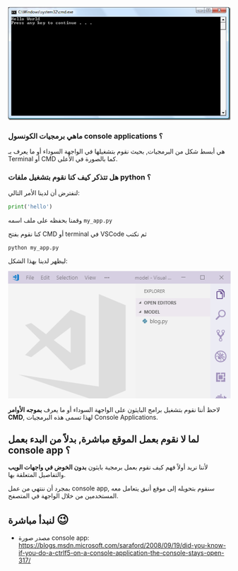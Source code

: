 ![console-app](./assets/console_app.png)

### ماهي برمجيات الكونسول console applications ؟

هي أبسط شكل من البرمجيات, بحيث نقوم بتشغيلها في الواجهة السوداء أو ما يعرف بـ Terminal أو CMD كما بالصورة في الأعلى.

### هل تتذكر كيف كنا نقوم بتشغيل ملفات python ؟

لنفترض أن لدينا الأمر التالي:

```python
print('hello')
```

وقمنا بحفظه على ملف اسمه `my_app.py`

كنا نقوم بفتح CMD أو terminal في VSCode ثم نكتب

```python
python my_app.py
```

ليظهر لدينا بهذا الشكل:

![running-python-app](./assets/running-python-app.gif)

لاحظ أننا نقوم بتشغيل برامج البايثون على الواجهة السوداء أو ما يعرف **بموجه الأوامر CMD**, لهذا تسمى هذه البرمجيات Console Applications.

## لما لا نقوم بعمل الموقع مباشرة, بدلاً من البدء بعمل console app ؟

لأننا نريد أولاً فهم كيف نقوم بعمل برمجية بايثون **بدون الخوض في واجهات الويب** والتفاصيل المتعلقة بها.

بمجرد أن ننتهي من عمل console app, سنقوم بتحويله إلى موقع أنيق يتعامل معه المستخدمين من خلال الواجهة في المتصفح.

## لنبدأ مباشرة <span style="font-size: 26px;">:wink:</span>

* مصدر صورة console app: https://blogs.msdn.microsoft.com/saraford/2008/09/19/did-you-know-if-you-do-a-ctrlf5-on-a-console-application-the-console-stays-open-317/